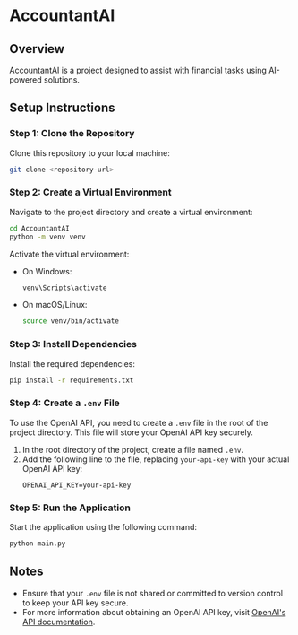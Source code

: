 # AccountantAI

## Overview
AccountantAI is a project designed to assist with financial tasks using AI-powered solutions.

## Setup Instructions

### Step 1: Clone the Repository
Clone this repository to your local machine:
```bash
git clone <repository-url>
```

### Step 2: Create a Virtual Environment
Navigate to the project directory and create a virtual environment:
```bash
cd AccountantAI
python -m venv venv
```

Activate the virtual environment:
- On Windows:
  ```bash
  venv\Scripts\activate
  ```
- On macOS/Linux:
  ```bash
  source venv/bin/activate
  ```

### Step 3: Install Dependencies
Install the required dependencies:
```bash
pip install -r requirements.txt
```

### Step 4: Create a `.env` File
To use the OpenAI API, you need to create a `.env` file in the root of the project directory. This file will store your OpenAI API key securely.

1. In the root directory of the project, create a file named `.env`.
2. Add the following line to the file, replacing `your-api-key` with your actual OpenAI API key:
   ```
   OPENAI_API_KEY=your-api-key
   ```

### Step 5: Run the Application
Start the application using the following command:
```bash
python main.py
```

## Notes
- Ensure that your `.env` file is not shared or committed to version control to keep your API key secure.
- For more information about obtaining an OpenAI API key, visit [OpenAI's API documentation](https://platform.openai.com/docs/).

